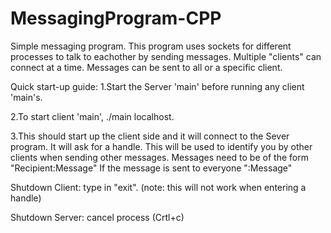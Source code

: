 # MessagingProgram-CPP
Simple messaging program.
This program uses sockets for different processes to talk to eachother by sending messages.
Multiple "clients" can connect at a time.
Messages can be sent to all or a specific client.

Quick start-up guide:
1.Start the Server 'main' before running any client 'main's.

2.To start client 'main', ./main localhost.

3.This should start up the client side and it will connect to the Sever program.
It will ask for a handle. This will be used to identify you by other clients when sending other messages.
Messages need to be of the form "Recipient:Message"
    If the message is sent to everyone ":Message"

Shutdown Client: type in "exit". (note: this will not work when entering a handle)

Shutdown Server: cancel process (Crtl+c)
